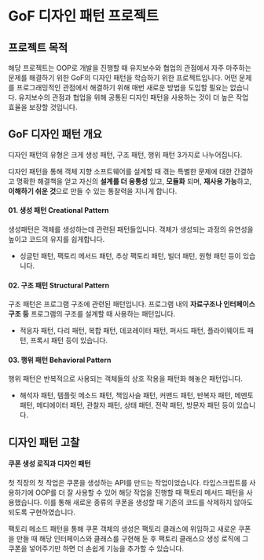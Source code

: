 # GoF 디자인 패턴 프로젝트

## 프로젝트 목적

해당 프로젝트는 OOP로 개발을 진행할 때 유지보수와 협업의 관점에서 자주 마주하는 문제를 해결하기 위한 GoF의 디자인 패턴을 학습하기 위한 프로젝트입니다.
어떤 문제를 프로그래밍적인 관점에서 해결하기 위해 매번 새로운 방법을 도입할 필요는 없습니다. 유지보수의 관점과 협업을 위해 공통된 디자인 패턴을 사용하는 것이 더 높은 작업 효율을 보장할 것입니다.

## GoF 디자인 패턴 개요

디자인 패턴의 유형은 크게 생성 패턴, 구조 패턴, 행위 패턴 3가지로 나누어집니다.

디자인 패턴을 통해 객체 지향 소프트웨어를 설계할 때 겪는 특별한 문제에 대한 간결하고 명확한 해결책을 얻고 자신의 **설계를 더 융통성** 있고, **모듈화** 되며, **재사용 가능**하고, **이해하기 쉬운 것**으로 만들 수 있는 통찰력을 지니게 합니다.

#### 01. 생성 패턴 Creational Pattern

생성패턴은 객체를 생성하는데 관련된 패턴들입니다. 객체가 생성되는 과정의 유연성을 높이고 코드의 유지를 쉽게합니다.

- 싱글턴 패턴, 팩토리 메서드 패턴, 추상 팩토리 패턴, 빌더 패턴, 원형 패턴 등이 있습니다.

#### 02. 구조 패턴 Structural Pattern

구조 패턴은 프로그램 구조에 관련된 패턴입니다. 프로그램 내의 **자료구조나 인터페이스 구조 등** 프로그램의 구조를 설계할 때 사용하는 패턴입니다.

- 적응자 패턴, 다리 패턴, 복합 패턴, 데코레이터 패턴, 퍼사드 패턴, 플라이웨이트 패턴, 프록시 패턴 등이 있습니다.

#### 03. 행위 패턴 Behavioral Pattern

행위 패턴은 반복적으로 사용되는 객체들의 상호 작용을 패턴화 해놓은 패턴입니다.

- 해석자 패턴, 템플릿 메소드 패턴, 책임사슬 패턴, 커맨드 패턴, 반복자 패턴, 메멘토 패턴, 메디에이터 패턴, 관찰자 패턴, 상태 패턴, 전략 패턴, 방문자 패턴 등이 있습니다.

## 디자인 패턴 고찰

#### 쿠폰 생성 로직과 디자인 패턴

첫 직장의 첫 작업은 쿠폰을 생성하는 API를 만드는 작업이었습니다. 타입스크립트를 사용하기에 OOP를 더 잘 사용할 수 있어 해당 작업을 진행할 때 팩토리 메서드 패턴을 사용했습니다. 이를 통해 새로운 종류의 쿠폰을 생성할 때 기존의 코드를 삭제하지 않아도 되도록 구현하였습니다.

팩토리 메소드 패턴을 통해 쿠폰 객체의 생성은 팩토리 클래스에 위임하고 새로운 쿠폰을 만들 때 해당 인터페이스와 클래스를 구현해 둔 후 팩토리 클래스으 생성 로직에 그 쿠폰을 넣어주기만 하면 더 손쉽게 기능을 추가할 수 있습니다.
